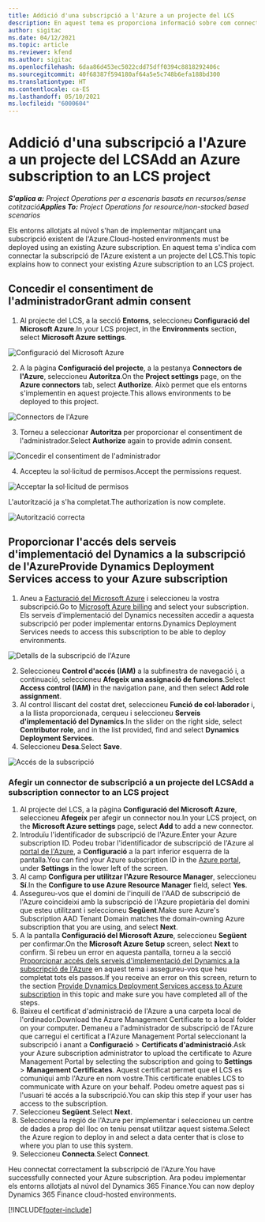 ```yaml
---
title: Addició d'una subscripció a l'Azure a un projecte del LCS
description: En aquest tema es proporciona informació sobre com connectar la subscripció de l'Azure a un projecte del LCS.
author: sigitac
ms.date: 04/12/2021
ms.topic: article
ms.reviewer: kfend
ms.author: sigitac
ms.openlocfilehash: 6daa86d453ec5022cdd75dff0394c8818292406c
ms.sourcegitcommit: 40f68387f594180af64a5e5c748b6efa188bd300
ms.translationtype: HT
ms.contentlocale: ca-ES
ms.lasthandoff: 05/10/2021
ms.locfileid: "6000604"
---
```

# <a name="add-an-azure-subscription-to-an-lcs-project"></a><span data-ttu-id="8ec9c-103">Addició d'una subscripció a l'Azure a un projecte del LCS</span><span class="sxs-lookup"><span data-stu-id="8ec9c-103">Add an Azure subscription to an LCS project</span></span>

<span data-ttu-id="8ec9c-104">_**S'aplica a:** Project Operations per a escenaris basats en recursos/sense cotització_</span><span class="sxs-lookup"><span data-stu-id="8ec9c-104">_**Applies To:** Project Operations for resource/non-stocked based scenarios_</span></span>

<span data-ttu-id="8ec9c-105">Els entorns allotjats al núvol s'han de implementar mitjançant una subscripció existent de l'Azure.</span><span class="sxs-lookup"><span data-stu-id="8ec9c-105">Cloud-hosted environments must be deployed using an existing Azure subscription.</span></span> <span data-ttu-id="8ec9c-106">En aquest tema s'indica com connectar la subscripció de l'Azure existent a un projecte del LCS.</span><span class="sxs-lookup"><span data-stu-id="8ec9c-106">This topic explains how to connect your existing Azure subscription to an LCS project.</span></span> 

## <a name="grant-admin-consent"></a><span data-ttu-id="8ec9c-107">Concedir el consentiment de l'administrador</span><span class="sxs-lookup"><span data-stu-id="8ec9c-107">Grant admin consent</span></span>

1. <span data-ttu-id="8ec9c-108">Al projecte del LCS, a la secció **Entorns**, seleccioneu **Configuració del Microsoft Azure**.</span><span class="sxs-lookup"><span data-stu-id="8ec9c-108">In your LCS project, in the **Environments** section, select **Microsoft Azure settings**.</span></span>

![Configuració del Microsoft Azure](./media/1MicrosoftAzureSettings.png)

2. <span data-ttu-id="8ec9c-110">A la pàgina **Configuració del projecte**, a la pestanya **Connectors de l'Azure**, seleccioneu **Autoritza**.</span><span class="sxs-lookup"><span data-stu-id="8ec9c-110">On the **Project settings** page, on the **Azure connectors** tab, select **Authorize**.</span></span> <span data-ttu-id="8ec9c-111">Això permet que els entorns s'implementin en aquest projecte.</span><span class="sxs-lookup"><span data-stu-id="8ec9c-111">This allows environments to be deployed to this project.</span></span>

![Connectors de l'Azure](./media/2AzureConnectors.png)

3. <span data-ttu-id="8ec9c-113">Torneu a seleccionar **Autoritza** per proporcionar el consentiment de l'administrador.</span><span class="sxs-lookup"><span data-stu-id="8ec9c-113">Select **Authorize** again to provide admin consent.</span></span>

![Concedir el consentiment de l'administrador](./media/3GrantAdminConsent.png)

4. <span data-ttu-id="8ec9c-115">Accepteu la sol·licitud de permisos.</span><span class="sxs-lookup"><span data-stu-id="8ec9c-115">Accept the permissions request.</span></span>

![Acceptar la sol·licitud de permisos](./media/4AcceptPermissionRequest.png)

<span data-ttu-id="8ec9c-117">L'autorització ja s'ha completat.</span><span class="sxs-lookup"><span data-stu-id="8ec9c-117">The authorization is now complete.</span></span> 

![Autorització correcta](./media/5AuthorizationComplete.png)

## <a name="provide-dynamics-deployment-services-access-to-your-azure-subscription"></a><a name="provide"></a><span data-ttu-id="8ec9c-119">Proporcionar l'accés dels serveis d'implementació del Dynamics a la subscripció de l'Azure</span><span class="sxs-lookup"><span data-stu-id="8ec9c-119">Provide Dynamics Deployment Services access to your Azure subscription</span></span>

1. <span data-ttu-id="8ec9c-120">Aneu a [Facturació del Microsoft Azure](https://portal.azure.com/#blade/Microsoft\_Azure\_Billing/SubscriptionsBlade) i seleccioneu la vostra subscripció.</span><span class="sxs-lookup"><span data-stu-id="8ec9c-120">Go to [Microsoft Azure billing](https://portal.azure.com/#blade/Microsoft\_Azure\_Billing/SubscriptionsBlade) and select your subscription.</span></span> <span data-ttu-id="8ec9c-121">Els serveis d'implementació del Dynamics necessiten accedir a aquesta subscripció per poder implementar entorns.</span><span class="sxs-lookup"><span data-stu-id="8ec9c-121">Dynamics Deployment Services needs to access this subscription to be able to deploy environments.</span></span>

![Detalls de la subscripció de l'Azure](./media/6AzureSubscription.png)

2. <span data-ttu-id="8ec9c-123">Seleccioneu **Control d'accés (IAM)** a la subfinestra de navegació i, a continuació, seleccioneu **Afegeix una assignació de funcions**.</span><span class="sxs-lookup"><span data-stu-id="8ec9c-123">Select **Access control (IAM)** in the navigation pane, and then select **Add role assignment**.</span></span>
3. <span data-ttu-id="8ec9c-124">Al control lliscant del costat dret, seleccioneu **Funció de col·laborador** i, a la llista proporcionada, cerqueu i seleccioneu **Serveis d'implementació del Dynamics**.</span><span class="sxs-lookup"><span data-stu-id="8ec9c-124">In the slider on the right side, select **Contributor role**, and in the list provided, find and select **Dynamics Deployment Services**.</span></span> 
4. <span data-ttu-id="8ec9c-125">Seleccioneu **Desa**.</span><span class="sxs-lookup"><span data-stu-id="8ec9c-125">Select **Save**.</span></span>

![Accés de la subscripció](./media/7SubscriptionAccess.png)

### <a name="add-a-subscription-connector-to-an-lcs-project"></a><span data-ttu-id="8ec9c-127">Afegir un connector de subscripció a un projecte del LCS</span><span class="sxs-lookup"><span data-stu-id="8ec9c-127">Add a subscription connector to an LCS project</span></span>

1. <span data-ttu-id="8ec9c-128">Al projecte del LCS, a la pàgina **Configuració del Microsoft Azure**, seleccioneu **Afegeix** per afegir un connector nou.</span><span class="sxs-lookup"><span data-stu-id="8ec9c-128">In your LCS project, on the **Microsoft Azure settings** page, select **Add** to add a new connector.</span></span>
2. <span data-ttu-id="8ec9c-129">Introduïu l'identificador de subscripció de l'Azure.</span><span class="sxs-lookup"><span data-stu-id="8ec9c-129">Enter your Azure subscription ID.</span></span> <span data-ttu-id="8ec9c-130">Podeu trobar l'identificador de subscripció de l'Azure al [portal de l'Azure](https://ms.portal.azure.com/), a **Configuració** a la part inferior esquerra de la pantalla.</span><span class="sxs-lookup"><span data-stu-id="8ec9c-130">You can find your Azure subscription ID in the [Azure portal](https://ms.portal.azure.com/), under  **Settings**  in the lower left of the screen.</span></span>
3. <span data-ttu-id="8ec9c-131">Al camp **Configura per utilitzar l'Azure Resource Manager**, seleccioneu **Sí**.</span><span class="sxs-lookup"><span data-stu-id="8ec9c-131">In the **Configure to use Azure Resource Manager** field, select **Yes**.</span></span>
4. <span data-ttu-id="8ec9c-132">Assegureu-vos que el domini de l'inquilí de l'AAD de subscripció de l'Azure coincideixi amb la subscripció de l'Azure propietària del domini que esteu utilitzant i seleccioneu **Següent**.</span><span class="sxs-lookup"><span data-stu-id="8ec9c-132">Make sure Azure's Subscription AAD Tenant Domain matches the domain-owning Azure subscription that you are using, and select **Next**.</span></span>
5. <span data-ttu-id="8ec9c-133">A la pantalla **Configuració del Microsoft Azure**, seleccioneu **Següent** per confirmar.</span><span class="sxs-lookup"><span data-stu-id="8ec9c-133">On the **Microsoft Azure Setup** screen, select **Next** to confirm.</span></span> <span data-ttu-id="8ec9c-134">Si rebeu un error en aquesta pantalla, torneu a la secció [Proporcionar accés dels serveis d'implementació del Dynamics a la subscripció de l'Azure](#provide) en aquest tema i assegureu-vos que heu completat tots els passos.</span><span class="sxs-lookup"><span data-stu-id="8ec9c-134">If you receive an error on this screen, return to the section [Provide Dynamics Deployment Services access to Azure subscription](#provide) in this topic and make sure you have completed all of the steps.</span></span>
6. <span data-ttu-id="8ec9c-135">Baixeu el certificat d'administració de l'Azure a una carpeta local de l'ordinador.</span><span class="sxs-lookup"><span data-stu-id="8ec9c-135">Download the Azure Management Certificate to a local folder on your computer.</span></span> <span data-ttu-id="8ec9c-136">Demaneu a l'administrador de subscripció de l'Azure que carregui el certificat a l'Azure Management Portal seleccionant la subscripció i anant a **Configuració** > **Certificats d'administració**.</span><span class="sxs-lookup"><span data-stu-id="8ec9c-136">Ask your Azure subscription administrator to upload the certificate to Azure Management Portal by selecting the subscription and going to **Settings** > **Management Certificates**.</span></span> <span data-ttu-id="8ec9c-137">Aquest certificat permet que el LCS es comuniqui amb l'Azure en nom vostre.</span><span class="sxs-lookup"><span data-stu-id="8ec9c-137">This certificate enables LCS to communicate with Azure on your behalf.</span></span> <span data-ttu-id="8ec9c-138">Podeu ometre aquest pas si l'usuari té accés a la subscripció.</span><span class="sxs-lookup"><span data-stu-id="8ec9c-138">You can skip this step if your user has access to the subscription.</span></span>
7. <span data-ttu-id="8ec9c-139">Seleccioneu **Següent**.</span><span class="sxs-lookup"><span data-stu-id="8ec9c-139">Select  **Next**.</span></span>
8. <span data-ttu-id="8ec9c-140">Seleccioneu la regió de l'Azure per implementar i seleccioneu un centre de dades a prop del lloc on teniu pensat utilitzar aquest sistema.</span><span class="sxs-lookup"><span data-stu-id="8ec9c-140">Select the Azure region to deploy in and select a data center that is close to where you plan to use this system.</span></span>
9.  <span data-ttu-id="8ec9c-141">Seleccioneu **Connecta**.</span><span class="sxs-lookup"><span data-stu-id="8ec9c-141">Select  **Connect**.</span></span>

<span data-ttu-id="8ec9c-142">Heu connectat correctament la subscripció de l'Azure.</span><span class="sxs-lookup"><span data-stu-id="8ec9c-142">You have successfully connected your Azure subscription.</span></span> <span data-ttu-id="8ec9c-143">Ara podeu implementar els entorns allotjats al núvol del Dynamics 365 Finance.</span><span class="sxs-lookup"><span data-stu-id="8ec9c-143">You can now deploy Dynamics 365 Finance cloud-hosted environments.</span></span>




[!INCLUDE[footer-include](../includes/footer-banner.md)]
